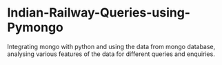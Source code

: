 # Indian-Railway-Queries-using-Pymongo
Integrating mongo with python and using the data from mongo database, analysing various features of the data for different queries and enquiries.
